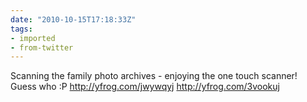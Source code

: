 ```yaml
---
date: "2010-10-15T17:18:33Z"
tags:
- imported
- from-twitter
---
```

Scanning the family photo archives - enjoying the one touch scanner\! Guess who :P http://yfrog.com/jwywqyj http://yfrog.com/3vookuj
